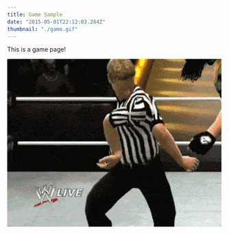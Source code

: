 ```yaml
---
title: Game Sample
date: "2015-05-01T22:12:03.284Z"
thumbnail: "./game.gif"
---
```


This is a game page!

![Game](./game.gif)
